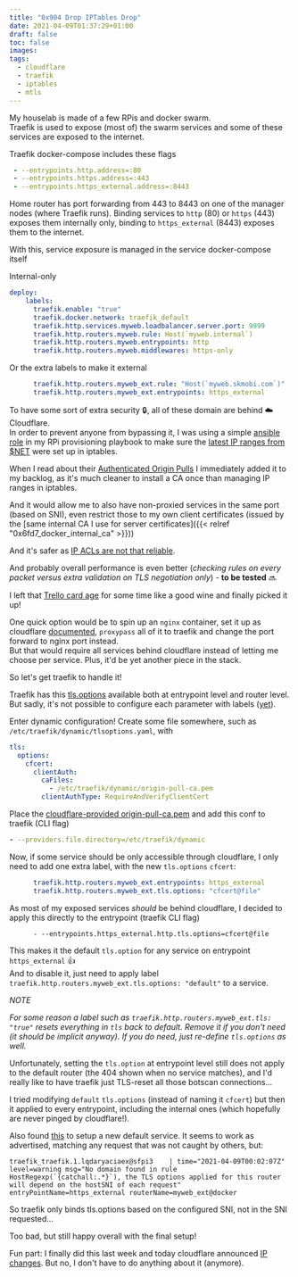 ```yaml
---
title: "0x904 Drop IPTables Drop"
date: 2021-04-09T01:37:29+01:00
draft: false
toc: false
images:
tags: 
  - cloudflare
  - traefik
  - iptables
  - mtls
---
```


My houselab is made of a few RPis and docker swarm.  
Traefik is used to expose (most of) the swarm services and some of these services are exposed to the internet.

Traefik docker-compose includes these flags
```yaml
 - --entrypoints.http.address=:80
 - --entrypoints.https.address=:443
 - --entrypoints.https_external.address=:8443
```

Home router has port forwarding from 443 to 8443 on one of the manager nodes (where Traefik runs). Binding services to `http` (80) or `https` (443) exposes them internally only, binding to `https_external` (8443) exposes them to the internet.

With this, service exposure is managed in the service docker-compose itself

Internal-only
```yaml
deploy:
    labels:
      traefik.enable: "true"
      traefik.docker.network: traefik_default
      traefik.http.services.myweb.loadbalancer.server.port: 9999
      traefik.http.routers.myweb.rule: Host(`myweb.internal`)
      traefik.http.routers.myweb.entrypoints: http
      traefik.http.routers.myweb.middlewares: https-only
```

Or the extra labels to make it external
```yaml
      traefik.http.routers.myweb_ext.rule: "Host(`myweb.skmobi.com`)"
      traefik.http.routers.myweb_ext.entrypoints: https_external
```

To have some sort of extra security :lock:, all of these domain are behind :cloud: Cloudflare.  
In order to prevent anyone from bypassing it, I was using a simple [ansible role](https://github.com/fopina/ansible-roles/tree/main/cloudflare-ips) in my RPi provisioning playbook to make sure the [latest IP ranges from $NET](https://www.cloudflare.com/ips/) were set up in iptables.

When I read about their [Authenticated Origin Pulls](https://support.cloudflare.com/hc/en-us/articles/204899617) I immediately added it to my backlog, as it's much cleaner to install a CA once than managing IP ranges in iptables.

And it would allow me to also have non-proxied services in the same port (based on SNI), even restrict those to my own client certificates (issued by the [same internal CA I use for server certificates]({{< relref "0x6fd7_docker_internal_ca" >}}))

And it's safer as [IP ACLs are not that reliable](https://jychp.medium.com/how-to-bypass-cloudflare-bot-protection-1f2c6c0c36fb).  

And probably overall performance is even better (*checking rules on every packet versus extra validation on TLS negotiation only*) - **to be tested** :soon:

I left that [Trello card age](https://help.trello.com/article/820-card-aging) for some time like a good wine and finally picked it up!

One quick option would be to spin up an `nginx` container, set it up as cloudflare [documented](https://support.cloudflare.com/hc/en-us/articles/204899617#h_2WFdI4xHJSAQ6GqBjgkfhb), `proxypass` all of it to traefik and change the port forward to nginx port instead.  
But that would require all services behind cloudflare instead of letting me choose per service. Plus, it'd be yet another piece in the stack.

So let's get traefik to handle it!

Traefik has this [tls.options](https://doc.traefik.io/traefik/routing/routers/#options) available both at entrypoint level and router level. But sadly, it's not possible to configure each parameter with labels ([yet](https://github.com/traefik/traefik/issues/5507)).

Enter dynamic configuration! Create some file somewhere, such as `/etc/traefik/dynamic/tlsoptions.yaml`, with

```yaml
tls:
  options:
    cfcert:
      clientAuth:
        caFiles:
          - /etc/traefik/dynamic/origin-pull-ca.pem
        clientAuthType: RequireAndVerifyClientCert
```

Place the [cloudflare-provided origin-pull-ca.pem](https://support.cloudflare.com/hc/en-us/article_attachments/360044928032/origin-pull-ca.pem) and add this conf to traefik (CLI flag)

```yaml
- --providers.file.directory=/etc/traefik/dynamic
```

Now, if some service should be only accessible through cloudflare, I only need to add one extra label, with the new `tls.options` `cfcert`:

```yaml
      traefik.http.routers.myweb_ext.entrypoints: https_external
      traefik.http.routers.myweb_ext.tls.options: "cfcert@file"
```

As most of my exposed services *should* be behind cloudflare, I decided to apply this directly to the entrypoint (traefik CLI flag)
```
      - --entrypoints.https_external.http.tls.options=cfcert@file
```

This makes it the default `tls.option` for any service on entrypoint `https_external` :+1:  
And to disable it, just need to apply label `traefik.http.routers.myweb_ext.tls.options: "default"` to a service.

*NOTE*

*For some reason a label such as `traefik.http.routers.myweb_ext.tls: "true"` resets everything in `tls` back to default. Remove it if you don't need (it should be implicit anyway). If you do need, just re-define `tls.options` as well.*

Unfortunately, setting the `tls.option` at entrypoint level still does not apply to the default router (the 404 shown when no service matches), and I'd really like to have traefik just TLS-reset all those botscan connections...

I tried modifying `default` `tls.options` (instead of naming it `cfcert`) but then it applied to every entrypoint, including the internal ones (which hopefully are never pinged by cloudflare!).

Also found [this](https://www.techjunktrunk.com/docker/2017/11/03/traefik-default-server-catch-all/) to setup a new default service. It seems to work as advertised, matching any request that was not caught by others, but:

```
traefik_traefik.1.lqdaryaciaex@sfpi3    | time="2021-04-09T00:02:07Z" level=warning msg="No domain found in rule HostRegexp(`{catchall:.*}`), the TLS options applied for this router will depend on the hostSNI of each request" entryPointName=https_external routerName=myweb_ext@docker
```

So traefik only binds tls.options based on the configured SNI, not in the SNI requested...

Too bad, but still happy overall with the final setup!

Fun part: I finally did this last week and today cloudflare announced [IP changes](https://www.cloudflare.com/ips/). But no, I don't have to do anything about it (anymore).
